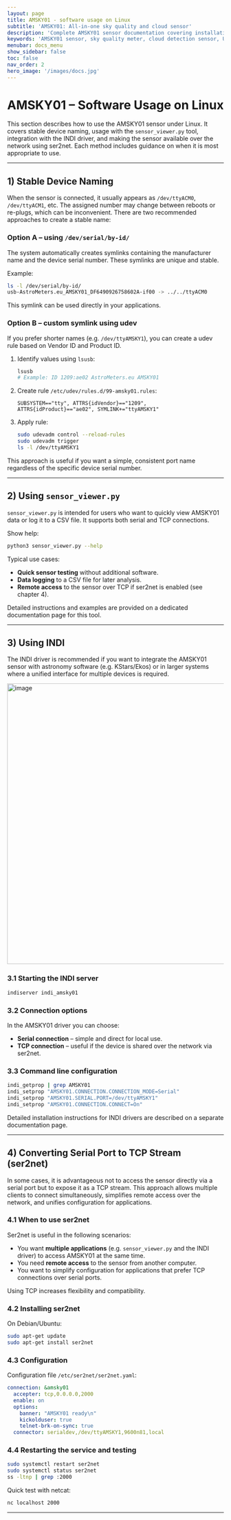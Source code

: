 ```yaml
---
layout: page
title: AMSKY01 - software usage on Linux
subtitle: 'AMSKY01: All-in-one sky quality and cloud sensor'
description: 'Complete AMSKY01 sensor documentation covering installation, operation, features, and technical specifications. Learn how to use this outdoor sky sensor with brightness, cloud detection, temperature, and humidity monitoring for astronomical and environmental observation. Compatible with USB-C and RS-485 interfaces.'
keywords: 'AMSKY01 sensor, sky quality meter, cloud detection sensor, USB-C weather sensor, astronomical weather station, RS-485 sensor, SQM, sky monitoring, environmental sensor, observatory automation'
menubar: docs_menu
show_sidebar: false
toc: false
nav_order: 2
hero_image: '/images/docs.jpg'
---
```


# AMSKY01 – Software Usage on Linux

This section describes how to use the AMSKY01 sensor under Linux. It covers stable device naming, usage with the `sensor_viewer.py` tool, integration with the INDI driver, and making the sensor available over the network using ser2net. Each method includes guidance on when it is most appropriate to use.

---

## 1) Stable Device Naming

When the sensor is connected, it usually appears as `/dev/ttyACM0`, `/dev/ttyACM1`, etc. The assigned number may change between reboots or re-plugs, which can be inconvenient. There are two recommended approaches to create a stable name:

### Option A – using `/dev/serial/by-id/`

The system automatically creates symlinks containing the manufacturer name and the device serial number. These symlinks are unique and stable.

Example:

```bash
ls -l /dev/serial/by-id/
usb-AstroMeters.eu_AMSKY01_DF6490926758602A-if00 -> ../../ttyACM0
```

This symlink can be used directly in your applications.

### Option B – custom symlink using udev

If you prefer shorter names (e.g. `/dev/ttyAMSKY1`), you can create a udev rule based on Vendor ID and Product ID.

1. Identify values using `lsusb`:

   ```bash
   lsusb
   # Example: ID 1209:ae02 AstroMeters.eu AMSKY01
   ```
2. Create rule `/etc/udev/rules.d/99-amsky01.rules`:

   ```udev
   SUBSYSTEM=="tty", ATTRS{idVendor}=="1209", ATTRS{idProduct}=="ae02", SYMLINK+="ttyAMSKY1"
   ```
3. Apply rule:

   ```bash
   sudo udevadm control --reload-rules
   sudo udevadm trigger
   ls -l /dev/ttyAMSKY1
   ```

This approach is useful if you want a simple, consistent port name regardless of the specific device serial number.

---

## 2) Using `sensor_viewer.py`

`sensor_viewer.py` is intended for users who want to quickly view AMSKY01 data or log it to a CSV file. It supports both serial and TCP connections.

Show help:

```bash
python3 sensor_viewer.py --help
```

Typical use cases:

* **Quick sensor testing** without additional software.
* **Data logging** to a CSV file for later analysis.
* **Remote access** to the sensor over TCP if ser2net is enabled (see chapter 4).

Detailed instructions and examples are provided on a dedicated documentation page for this tool.

---

## 3) Using INDI

The INDI driver is recommended if you want to integrate the AMSKY01 sensor with astronomy software (e.g. KStars/Ekos) or in larger systems where a unified interface for multiple devices is required.

<img width="866" height="653" alt="image" src="https://github.com/user-attachments/assets/2c46e338-ea4b-472f-8d5c-64ea2ba1ef52" />


### 3.1 Starting the INDI server

```bash
indiserver indi_amsky01
```

### 3.2 Connection options

In the AMSKY01 driver you can choose:

* **Serial connection** – simple and direct for local use.
* **TCP connection** – useful if the device is shared over the network via ser2net.

### 3.3 Command line configuration

```bash
indi_getprop | grep AMSKY01
indi_setprop "AMSKY01.CONNECTION.CONNECTION_MODE=Serial"
indi_setprop "AMSKY01.SERIAL.PORT=/dev/ttyAMSKY1"
indi_setprop "AMSKY01.CONNECTION.CONNECT=On"
```

Detailed installation instructions for INDI drivers are described on a separate documentation page.

---

## 4) Converting Serial Port to TCP Stream (ser2net)

In some cases, it is advantageous not to access the sensor directly via a serial port but to expose it as a TCP stream. This approach allows multiple clients to connect simultaneously, simplifies remote access over the network, and unifies configuration for applications.

### 4.1 When to use ser2net

Ser2net is useful in the following scenarios:

* You want **multiple applications** (e.g. `sensor_viewer.py` and the INDI driver) to access AMSKY01 at the same time.
* You need **remote access** to the sensor from another computer.
* You want to simplify configuration for applications that prefer TCP connections over serial ports.

Using TCP increases flexibility and compatibility.

### 4.2 Installing ser2net

On Debian/Ubuntu:

```bash
sudo apt-get update
sudo apt-get install ser2net
```

### 4.3 Configuration

Configuration file `/etc/ser2net/ser2net.yaml`:

```yaml
connection: &amsky01
  accepter: tcp,0.0.0.0,2000
  enable: on
  options:
    banner: "AMSKY01 ready\n"
    kickolduser: true
    telnet-brk-on-sync: true
  connector: serialdev,/dev/ttyAMSKY1,9600n81,local
```

### 4.4 Restarting the service and testing

```bash
sudo systemctl restart ser2net
sudo systemctl status ser2net
ss -ltnp | grep :2000
```

Quick test with netcat:

```bash
nc localhost 2000
```

---
